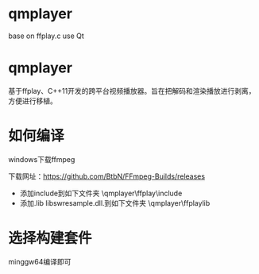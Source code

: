 # qmplayer
base on ffplay.c use Qt

# qmplayer
 基于ffplay、C++11开发的跨平台视频播放器。旨在把解码和渲染播放进行剥离，方便进行移植。

# 如何编译
 windows下载ffmpeg

 下载网址：https://github.com/BtbN/FFmpeg-Builds/releases

- 添加include到如下文件夹
\qmplayer\ffplay\include
- 添加.lib  libswresample.dll.到如下文件夹
\qmplayer\ffplaylib


# 选择构建套件 
minggw64编译即可
